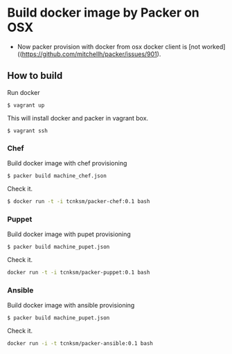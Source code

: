 # Build docker image by Packer on OSX

* Now packer provision with docker from osx docker client is [not worked]((https://github.com/mitchellh/packer/issues/901).

## How to build

Run docker 

```
$ vagrant up
```

This will install docker and packer in vagrant box.

```
$ vagrant ssh
```

### Chef

Build docker image with chef provisioning

```
$ packer build machine_chef.json
```

Check it.

```bash
$ docker run -t -i tcnksm/packer-chef:0.1 bash
```

### Puppet

Build docker image with pupet provisioning

```
$ packer build machine_pupet.json
```

Check it.

```bash
docker run -t -i tcnksm/packer-puppet:0.1 bash
```

### Ansible

Build docker image with ansible provisioning

```
$ packer build machine_pupet.json
```

Check it.

```bash
docker run -i -t tcnksm/packer-ansible:0.1 bash
```

